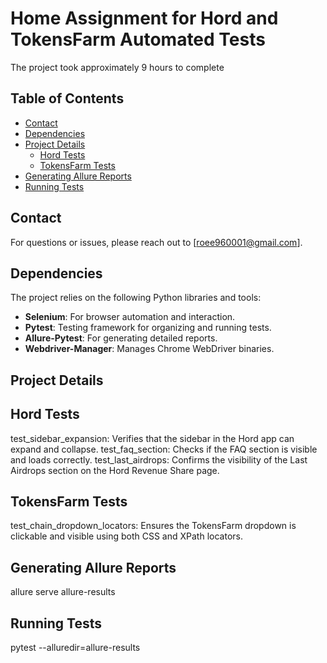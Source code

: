 # Home Assignment for Hord and TokensFarm Automated Tests

The project took approximately 9 hours to complete

## Table of Contents

- [Contact](#contact)
- [Dependencies](#dependencies)
- [Project Details](#project-details)
  - [Hord Tests](#hord-tests)
  - [TokensFarm Tests](#tokensfarm-tests)
- [Generating Allure Reports](#generating-allure-reports)
- [Running Tests](#running-tests)

## Contact

For questions or issues, please reach out to [roee960001@gmail.com].

## Dependencies

The project relies on the following Python libraries and tools:

- **Selenium**: For browser automation and interaction.
- **Pytest**: Testing framework for organizing and running tests.
- **Allure-Pytest**: For generating detailed reports.
- **Webdriver-Manager**: Manages Chrome WebDriver binaries.

## Project Details

## Hord Tests

test_sidebar_expansion: Verifies that the sidebar in the Hord app can expand and collapse.
test_faq_section: Checks if the FAQ section is visible and loads correctly.
test_last_airdrops: Confirms the visibility of the Last Airdrops section on the Hord Revenue Share page.

## TokensFarm Tests

test_chain_dropdown_locators: Ensures the TokensFarm dropdown is clickable and visible using both CSS and XPath locators.

## Generating Allure Reports

allure serve allure-results

## Running Tests

pytest --alluredir=allure-results
